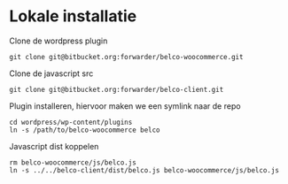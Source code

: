 # Lokale installatie

Clone de wordpress plugin

    git clone git@bitbucket.org:forwarder/belco-woocommerce.git

Clone de javascript src

    git clone git@bitbucket.org:forwarder/belco-client.git
    
Plugin installeren, hiervoor maken we een symlink naar de repo

    cd wordpress/wp-content/plugins
    ln -s /path/to/belco-woocommerce belco

Javascript dist koppelen

    rm belco-woocommerce/js/belco.js
    ln -s ../../belco-client/dist/belco.js belco-woocommerce/js/belco.js
    